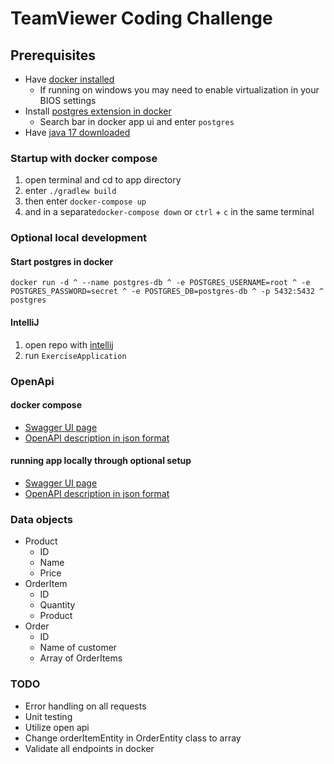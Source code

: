 # TeamViewer Coding Challenge

## Prerequisites
- Have [docker installed](https://docs.docker.com/engine/install/)
  - If running on windows you may need to enable virtualization in your BIOS settings
- Install [postgres extension in docker](https://hub.docker.com/_/postgres)
  - Search bar in docker app ui and enter `postgres`
- Have [java 17 downloaded](https://www.oracle.com/java/technologies/downloads/#java17)

### Startup with docker compose
1. open terminal and cd to app directory
2. enter `./gradlew build`
3. then enter `docker-compose up`
4. and in a separate`docker-compose down` or `ctrl` + `c` in the same terminal

### Optional local development
#### Start postgres in docker
`
docker run -d ^
--name postgres-db ^
-e POSTGRES_USERNAME=root ^
-e POSTGRES_PASSWORD=secret ^
-e POSTGRES_DB=postgres-db ^
-p 5432:5432 ^
postgres
`
#### IntelliJ
1. open repo with [intellij](https://www.jetbrains.com/idea/download/?fromIDE=&section=windows)
2. run `ExerciseApplication`

### OpenApi
#### docker compose
- [Swagger UI page](http://localhost:8000/v3/swagger-ui.html)
- [OpenAPI description in json format](http://localhost:8000/swagger-ui/index.html)
#### running app locally through optional setup
- [Swagger UI page](http://localhost:8080/v3/swagger-ui.html) 
- [OpenAPI description in json format](http://localhost:8080/swagger-ui/index.html)

### Data objects

- Product
  - ID
  - Name
  - Price
- OrderItem
  - ID
  - Quantity
  - Product
- Order
  - ID
  - Name of customer
  - Array of OrderItems

### TODO
- Error handling on all requests
- Unit testing
- Utilize open api
- Change orderItemEntity in OrderEntity class to array
- Validate all endpoints in docker

